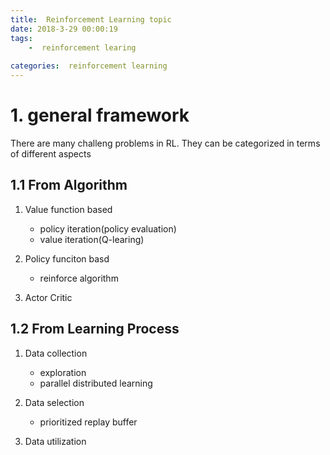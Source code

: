 ```yaml
---
title:  Reinforcement Learning topic 
date: 2018-3-29 00:00:19
tags:
    -  reinforcement learing
  
categories:  reinforcement learning
---
```

 
# 1. general framework

 There are many challeng problems in RL. They can be categorized in terms of different aspects
 
## 1.1 From Algorithm 

 1. Value function based

	 - policy iteration(policy evaluation)
	 - value iteration(Q-learing)

 2. Policy funciton basd

 	 - reinforce algorithm

 3. Actor Critic

## 1.2 From Learning Process

  1. Data collection

      * exploration
      * parallel distributed learning
    
  2. Data selection

      * prioritized replay buffer

  3. Data utilization
 